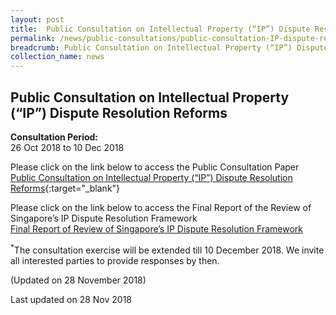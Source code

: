 ```yaml
---
layout: post
title:  Public Consultation on Intellectual Property (“IP”) Dispute Resolution Reforms
permalink: /news/public-consultations/public-consultation-IP-dispute-resolution-reforms/
breadcrumb: Public Consultation on Intellectual Property (“IP”) Dispute Resolution Reforms
collection_name: news
---
```


Public Consultation on Intellectual Property (“IP”) Dispute Resolution Reforms
---

**Consultation Period:**<br>
26 Oct 2018 to 10 Dec 2018

Please click on the link below to access the Public Consultation Paper<br>
[Public Consultation on Intellectual Property (“IP”) Dispute Resolution Reforms](/files/Annex_A_IPDR_Public_Consultation_Paper.pdf/){:target="_blank"}

Please click on the link below to access the Final Report of the Review of Singapore’s IP Dispute Resolution Framework<br>
[Final Report of Review of Singapore’s IP Dispute Resolution Framework](/files/Annex_B_IPDR_Final_Report.pdf/)

<sup>*</sup>The consultation exercise will be extended till 10 December 2018. We invite all interested parties to provide responses by then.

(Updated on 28 November 2018)

<p class="right-side-updated">Last updated on 28 Nov 2018</p>
